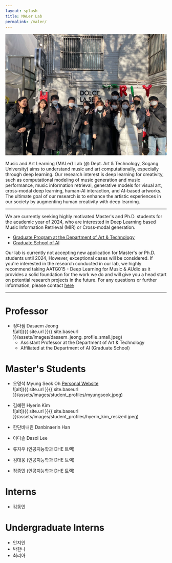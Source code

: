 ```yaml
---
layout: splash
title: MALer Lab
permalink: /maler/
---
```

[<img src="/assets/images/lab_members2022.jpg" width="600"/>](image.png)


Music and Art Learning (MALer) Lab (@ Dept. Art & Technology, Sogang University) aims to understand music and art computationally, especially through deep learning. Our research interest is deep learning for creativity, such as computational modeling of music generation and music performance, music information retrieval, generative models for visual art, cross-modal deep learning, human-AI interaction, and AI-based artworks. The ultimate goal of our research is to enhance the artistic experiences in our society by augmenting human creativity with deep learning.

---
We are currently seeking highly motivated Master's and Ph.D. students for the academic year of 2024, who are interested in Deep Learning based Music Information Retrieval (MIR) or Cross-modal generation.

- [Graduate Program at the Department of Art & Technology](http://creative.sogang.ac.kr/at_graduate_20161017/)
- [Graduate School of AI](https://ai.sogang.ac.kr/ai/index_new.html)


Our lab is currently not accepting new application for Master's or Ph.D. students until 2024, However, exceptional cases will be considered. If you're interested in the research conducted in our lab, we highly recommend taking AATG015 - Deep Learning for Music & AUdio as it provides a solid foundation for the work we do and will give you a head start on potential research projects in the future.
For any questions or further information, please contact [here](mailto:dasaemj@sogang.ac.kr)

---


# Professor
- 정다샘 Dasaem Jeong<br />
![alt]({{ site.url }}{{ site.baseurl }}/assets/images/dasaem_jeong_profile_small.jpeg) 
	- Assistant Professor at the Department of Art & Technology
	- Affiliated at the Department of AI (Graduate School)


# Master's Students
- 오명석 Myung Seok Oh [Personal Website](https://hearenzo.com/) <br />
![alt]({{ site.url }}{{ site.baseurl }}/assets/images/student_profiles/myungseok.jpeg) <br />

- 김혜린 Hyerin Kim <br/>
![alt]({{ site.url }}{{ site.baseurl }}/assets/images/student_profiles/hyerin_kim_resized.jpeg) <br />

- 한단비내린 Danbinaerin Han

- 이다솔 Dasol Lee

- 류지우 (인공지능학과 DHE 트랙)

- 김대웅 (인공지능학과 DHE 트랙)

- 정종민 (인공지능학과 DHE 트랙)


# Interns
- 김동민

# Undergraduate Interns
- 안지인
- 박한나
- 최리아